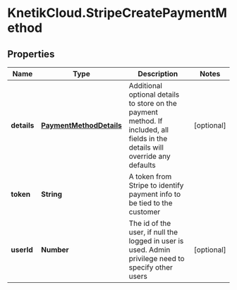 # KnetikCloud.StripeCreatePaymentMethod

## Properties
Name | Type | Description | Notes
------------ | ------------- | ------------- | -------------
**details** | [**PaymentMethodDetails**](PaymentMethodDetails.md) | Additional optional details to store on the payment method. If included, all fields in the details will override any defaults | [optional] 
**token** | **String** | A token from Stripe to identify payment info to be tied to the customer | 
**userId** | **Number** | The id of the user, if null the logged in user is used. Admin privilege need to specify other users | [optional] 


